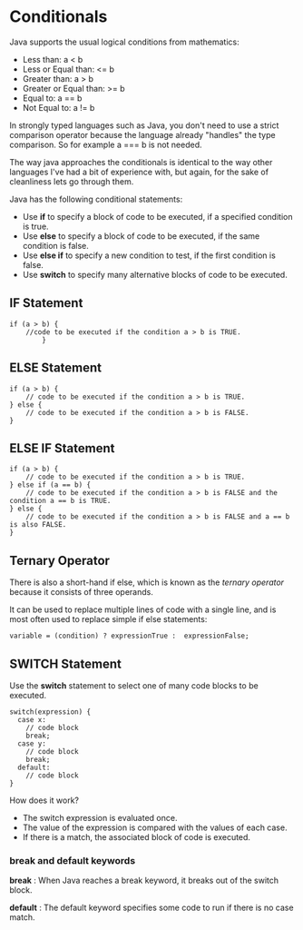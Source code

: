 # Conditionals

Java supports the usual logical conditions from mathematics:

- Less than: a < b
- Less or Equal than: <= b
- Greater than: a > b
- Greater or Equal than: >= b
- Equal to: a == b
- Not Equal to: a != b

In strongly typed languages such as Java, you don't need to use a strict comparison operator because the language already "handles" the type comparison. So for example a === b is not needed.

The way java approaches the conditionals is identical to the way other languages I've had a bit of experience with, but again, for the sake of cleanliness lets go through them.

Java has the following conditional statements:

- Use **if** to specify a block of code to be executed, if a specified condition is true.
- Use **else** to specify a block of code to be executed, if the same condition is false.
- Use **else if** to specify a new condition to test, if the first condition is false.
- Use **switch** to specify many alternative blocks of code to be executed.

## **IF** Statement

```
if (a > b) {
    //code to be executed if the condition a > b is TRUE.
        }
```

## **ELSE** Statement

```
if (a > b) {
    // code to be executed if the condition a > b is TRUE.
} else {
    // code to be executed if the condition a > b is FALSE.
}
```

## **ELSE IF** Statement

```
if (a > b) {
    // code to be executed if the condition a > b is TRUE.
} else if (a == b) {
    // code to be executed if the condition a > b is FALSE and the condition a == b is TRUE.
} else {
    // code to be executed if the condition a > b is FALSE and a == b is also FALSE.
}
```

## Ternary Operator

There is also a short-hand if else, which is known as the *ternary operator* because it consists of three operands.

It can be used to replace multiple lines of code with a single line, and is most often used to replace simple if else statements:

``` 
variable = (condition) ? expressionTrue :  expressionFalse;
```

## **SWITCH** Statement

Use the **switch** statement to select one of many code blocks to be executed.

```
switch(expression) {
  case x:
    // code block
    break;
  case y:
    // code block
    break;
  default:
    // code block
}
```

How does it work?

- The switch expression is evaluated once.
- The value of the expression is compared with the values of each case.
- If there is a match, the associated block of code is executed.

### break and default keywords

**break** : When Java reaches a break keyword, it breaks out of the switch block.

**default** : The default keyword specifies some code to run if there is no case match.





